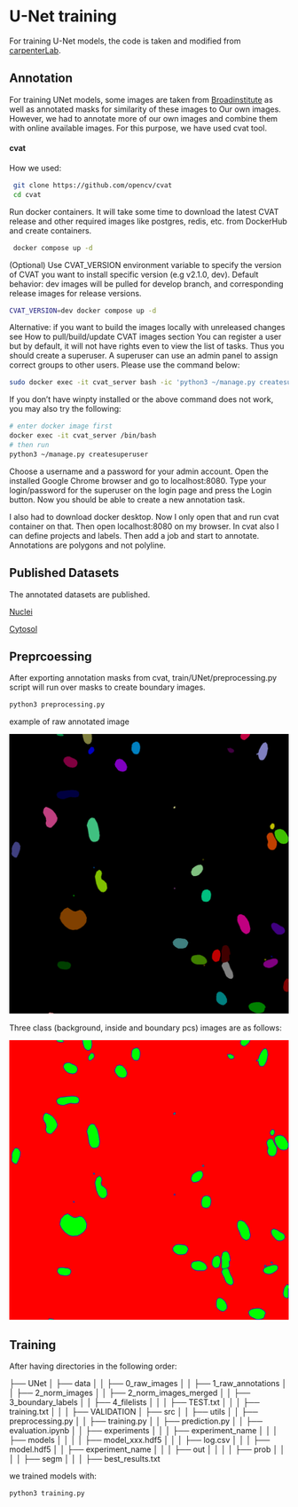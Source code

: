 # U-Net training

For training U-Net models, the code is taken and modified from [carpenterLab](https://github.com/carpenterlab/unet4nuclei/tree/master/unet4nuclei).


## Annotation

For training UNet models, some images are taken from [Broadinstitute](https://bbbc.broadinstitute.org/) as well as annotated masks for similarity of these images to
Our own images. However, we had to annotate more of our own images and combine them with online available images.
For this purpose, we have used cvat tool.

#### cvat

How we used:
```bash
 git clone https://github.com/opencv/cvat
 cd cvat
```


Run docker containers. It will take some time to download the latest CVAT release and other required images like postgres, redis, etc. from DockerHub and create containers.
```bash
 docker compose up -d
```
(Optional) Use CVAT_VERSION environment variable to specify the version of CVAT you want to install specific version (e.g v2.1.0, dev). Default behavior: dev images will be pulled for develop branch, and corresponding release images for release versions.
```bash
CVAT_VERSION=dev docker compose up -d
```

Alternative: if you want to build the images locally with unreleased changes see How to pull/build/update CVAT images section
You can register a user but by default, it will not have rights even to view the list of tasks. Thus you should create a superuser. A superuser can use an admin panel to assign correct groups to other users. Please use the command below:

```bash
sudo docker exec -it cvat_server bash -ic 'python3 ~/manage.py createsuperuser'
```

If you don’t have winpty installed or the above command does not work, you may also try the following:


```bash
# enter docker image first
docker exec -it cvat_server /bin/bash
# then run
python3 ~/manage.py createsuperuser
```
Choose a username and a password for your admin account.
Open the installed Google Chrome browser and go to localhost:8080. 
Type your login/password for the superuser on the login page and press the Login button. Now you should be able to create a new annotation task. 

I also had to download docker desktop. Now I only open that and run cvat container on that. 
Then open localhost:8080 on my browser. In cvat also I can define projects and labels.
Then add a job and start to annotate. Annotations are polygons and not polyline. 


## Published Datasets

The annotated datasets are published.


[Nuclei](https://www.sciencedirect.com/science/article/pii/S2352340922009726)


[Cytosol](https://www.sciencedirect.com/science/article/pii/S2352340924011107)



## Preprcoessing

After exporting annotation masks from cvat, train/UNet/preprocessing.py script will run over masks to create boundary images.

```bash
python3 preprocessing.py
```
example of raw annotated image


![annotated](_static/annot.png)


Three class (background, inside and boundary pcs) images are as follows:


![boundary](_static/class.png)


## Training

After having directories in the following order:

├── UNet
│   ├── data 
│   │   ├──  0_raw_images
│   │   ├──  1_raw_annotations
│   │   ├──  2_norm_images
│   │   ├──  2_norm_images_merged
│   │   ├──  3_boundary_labels
│   │   ├──  4_filelists
│   │   │   ├──  TEST.txt
│   │   │   ├──  training.txt
│   │   │   ├──  VALIDATION
│   ├── src
│   │   ├──  utils
│   │   ├──  preprocessing.py
│   │   ├──  training.py
│   │   ├──  prediction.py
│   │   ├── evaluation.ipynb
│   │   ├──  experiments
│   │   │   ├── experiment_name
│   │   │   ├──  models
│   │   │   │   ├── model_xxx.hdf5
│   │   │   ├── log.csv
│   │   │   ├──  model.hdf5 
│   │   ├──  experiment_name
│   │   │   ├──   out
│   │   │   │   ├── prob
│   │   │   │   ├── segm
│   │   │   ├──   best_results.txt

we trained models with:

```bash
python3 training.py
```



